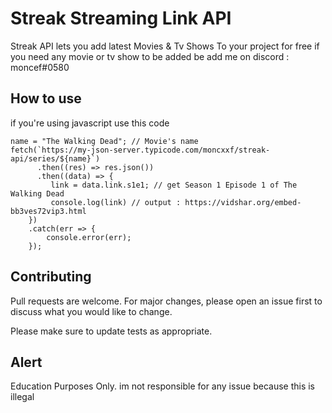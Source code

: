 # Streak Streaming Link API

Streak API lets you add latest Movies & Tv Shows To your project for free
if you need any movie or tv show to be added be add me on discord : moncef#0580

## How to use

if you're using javascript use this code
```
name = "The Walking Dead"; // Movie's name
fetch(`https://my-json-server.typicode.com/moncxxf/streak-api/series/${name}`)
      .then((res) => res.json())
      .then((data) => {
         link = data.link.s1e1; // get Season 1 Episode 1 of The Walking Dead
         console.log(link) // output : https://vidshar.org/embed-bb3ves72vip3.html
    })
    .catch(err => {
        console.error(err);
    });
```

## Contributing

Pull requests are welcome. For major changes, please open an issue first to discuss what you would like to change.

Please make sure to update tests as appropriate.

## Alert

Education Purposes Only.
im not responsible for any issue because this is illegal
